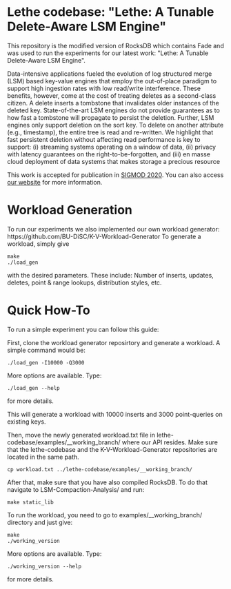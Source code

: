 <H1> Lethe codebase: "Lethe: A Tunable Delete-Aware LSM Engine" </H1>

This repository is the modified version of RocksDB which contains Fade and was used to run the experiments for our latest work: "Lethe: A Tunable Delete-Aware LSM Engine". 

Data-intensive applications fueled the evolution of log structured merge (LSM) based key-value engines that employ the out-of-place paradigm to support high ingestion rates with low read/write interference. These benefits, however, come at the cost of treating deletes as a second-class citizen. A delete inserts a tombstone that invalidates older instances of the deleted key. State-of-the-art LSM engines do not provide guarantees as to how fast a tombstone will propagate to persist the deletion. Further, LSM engines only support deletion on the sort key. To delete on another attribute (e.g., timestamp), the entire tree is read and re-written. We highlight that fast persistent deletion without affecting read performance is key to support: (i) streaming systems operating on a window of data, (ii) privacy with latency guarantees on the right-to-be-forgotten, and (iii) en masse cloud deployment of data systems that makes storage a precious resource

This work is accepted for publication in [SIGMOD 2020](https://dl.acm.org/doi/abs/10.1145/3318464.3389757). You can also access [our website](https://disc-projects.bu.edu/lethe/) for more information. 

<H1> Workload Generation </H1>
To run our experiments we also implemented our own workload generator: https://github.com/BU-DiSC/K-V-Workload-Generator
To generate a workload, simply give 

```
make
./load_gen
```

with the desired parameters. These include: Number of inserts, updates, deletes, point & range lookups, distribution styles, etc. 

<H1> Quick How-To </H1>
To run a simple experiment you can follow this guide:

First, clone the workload generator reposirtory and generate a workload. A simple command would be: 

```
./load_gen -I10000 -Q3000
```

More options are available. Type:

```
./load_gen --help 
```

for more details.

This will generate a workload with 10000 inserts and 3000 point-queries on existing keys. 

Then, move the newly generated workload.txt file in lethe-codebase/examples/\_\_working_branch/ where our API resides. Make sure that the lethe-codebase and the K-V-Workload-Generator repositories are located in the same path.

```
cp workload.txt ../lethe-codebase/examples/__working_branch/
```

After that, make sure that you have also compiled RocksDB. To do that navigate to LSM-Compaction-Analysis/ and run:
```
make static_lib
```

To run the workload, you need to go to examples/__working_branch/ directory and just give:

```
make
./working_version
```

More options are available. Type:

```
./working_version --help 
```

for more details.
